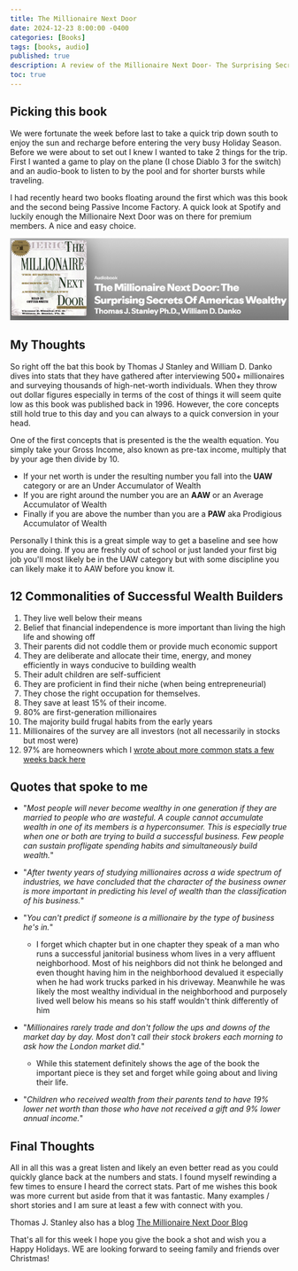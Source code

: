 ```yaml
---
title: The Millionaire Next Door
date: 2024-12-23 8:00:00 -0400
categories: [Books]
tags: [books, audio]
published: true
description: A review of the Millionaire Next Door- The Surprising Secrets of Americas Wealthy
toc: true
---
```


## Picking this book

We were fortunate the week before last to take a quick trip down south to enjoy the sun and recharge before entering the very busy Holiday Season. Before we were about to set out I knew I wanted to take 2 things for the trip. First I wanted a game to play on the plane (I chose Diablo 3 for the switch) and an audio-book to listen to by the pool and for shorter bursts while traveling.

I had recently heard two books floating around the first which was this book and the second being Passive Income Factory. A quick look at Spotify and luckily enough the Millionaire Next Door was on there for premium members. A nice and easy choice.

![image](/assets/2024-12-23-the-millionaire-next-door.PNG)

## My Thoughts

So right off the bat this book by Thomas J Stanley and William D. Danko dives into stats that they have gathered after interviewing 500+ millionaires and surveying thousands of high-net-worth individuals. When they throw out dollar figures especially in terms of the cost of things it will seem quite low as this book was published back in 1996. However, the core concepts still hold true to this day and you can always to a quick conversion in your head.

One of the first concepts that is presented is the the wealth equation. You simply take your Gross Income, also known as pre-tax income, multiply that by your age then divide by 10.
  - If your net worth is under the resulting number you fall into the **UAW** category or are an Under Accumulator of Wealth
  - If you are right around the number you are an **AAW** or an Average Accumulator of Wealth
  - Finally if you are above the number than you are a **PAW** aka Prodigious Accumulator of Wealth

Personally I think this is a great simple way to get a baseline and see how you are doing. If you are freshly out of school or just landed your first big job you'll most likely be in the UAW category but with some discipline you can likely make it to AAW before you know it.

## 12 Commonalities of Successful Wealth Builders

1. They live well below their means
2. Belief that financial independence is more important than living the high life and showing off
3. Their parents did not coddle them or provide much economic support
4. They are deliberate and allocate their time, energy, and money efficiently in ways conducive to building wealth
5. Their adult children are self-sufficient
6. They are proficient in find their niche (when being entrepreneurial)
7. They chose the right occupation for themselves.
8. They save at least 15% of their income.
9. 80% are first-generation millionaires
10. The majority build frugal habits from the early years
11. Millionaires of the survey are all investors (not all necessarily in stocks but most were)
12. 97% are homeowners which I [wrote about more common stats a few weeks back here](https://financialfreedomanodyssey.com/posts/how-do-you-measure-up/#ages-55-to-64)


## Quotes that spoke to me

- "*Most people will never become wealthy in one generation if they are married to people who are wasteful. A couple cannot accumulate wealth in one of its members is a hyperconsumer. This is especially true when one or both are trying to build a successful business. Few people can sustain profligate spending habits and simultaneously build wealth.*"

- "*After twenty years of studying millionaires across a wide spectrum of industries, we have concluded that the character of the business owner is more important in predicting his level of wealth than the classification of his business.*"

- "*You can't predict if someone is a millionaire by the type of business he's in.*"
  - I forget which chapter but in one chapter they speak of a man who runs a successful janitorial business whom lives in a very affluent neighborhood. Most of his neighbors did not think he belonged and even thought having him in the neighborhood devalued it especially when he had work trucks parked in his driveway. Meanwhile he was likely the most wealthy individual in the neighborhood and purposely lived well below his means so his staff wouldn't think differently of him

- "*Millionaires rarely trade and don't follow the ups and downs of the market day by day. Most don't call their stock brokers each morning to ask how the London market did.*"
  - While this statement definitely shows the age of the book the important piece is they set and forget while going about and living their life.

- "*Children who received wealth from their parents tend to have 19% lower net worth than those who have not received a gift and 9% lower annual income.*"


## Final Thoughts

All in all this was a great listen and likely an even better read as you could quickly glance back at the numbers and stats. I found myself rewinding a few times to ensure I heard the correct stats. Part of me wishes this book was more current but aside from that it was fantastic. Many examples / short stories and I am sure at least a few with connect with you.

Thomas J. Stanley also has a blog [The Millionaire Next Door Blog](https://themillionairenextdoor.com/blog/)

That's all for this week I hope you give the book a shot and wish you a Happy Holidays. WE are looking forward to seeing family and friends over Christmas!